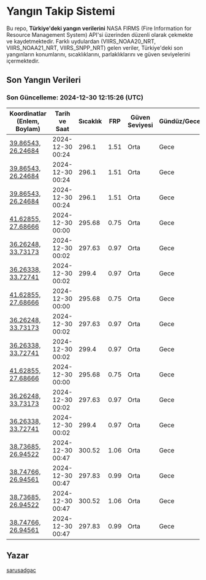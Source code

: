 # Yangın Takip Sistemi

Bu repo, **Türkiye'deki yangın verilerini** NASA FIRMS (Fire Information for Resource Management System) API'si üzerinden düzenli olarak çekmekte ve kaydetmektedir. Farklı uydulardan (VIIRS_NOAA20_NRT, VIIRS_NOAA21_NRT, VIIRS_SNPP_NRT) gelen veriler, Türkiye'deki son yangınların konumlarını, sıcaklıklarını, parlaklıklarını ve güven seviyelerini içermektedir.

## Son Yangın Verileri
### Son Güncelleme: 2024-12-30 12:15:26 (UTC)

| Koordinatlar (Enlem, Boylam) | Tarih ve Saat | Sıcaklık | FRP | Güven Seviyesi | Gündüz/Gece |
|-----------------------------|----------------|----------|-----|----------------|-------------|
| [39.86543, 26.24684](https://www.google.com/maps?q=39.86543,26.24684) | 2024-12-30 00:24 | 296.1 | 1.51 | Orta | Gece |
| [39.86543, 26.24684](https://www.google.com/maps?q=39.86543,26.24684) | 2024-12-30 00:24 | 296.1 | 1.51 | Orta | Gece |
| [39.86543, 26.24684](https://www.google.com/maps?q=39.86543,26.24684) | 2024-12-30 00:24 | 296.1 | 1.51 | Orta | Gece |
| [41.62855, 27.68666](https://www.google.com/maps?q=41.62855,27.68666) | 2024-12-30 00:00 | 295.68 | 0.75 | Orta | Gece |
| [36.26248, 33.73173](https://www.google.com/maps?q=36.26248,33.73173) | 2024-12-30 00:02 | 297.63 | 0.97 | Orta | Gece |
| [36.26338, 33.72741](https://www.google.com/maps?q=36.26338,33.72741) | 2024-12-30 00:02 | 299.4 | 0.97 | Orta | Gece |
| [41.62855, 27.68666](https://www.google.com/maps?q=41.62855,27.68666) | 2024-12-30 00:00 | 295.68 | 0.75 | Orta | Gece |
| [36.26248, 33.73173](https://www.google.com/maps?q=36.26248,33.73173) | 2024-12-30 00:02 | 297.63 | 0.97 | Orta | Gece |
| [36.26338, 33.72741](https://www.google.com/maps?q=36.26338,33.72741) | 2024-12-30 00:02 | 299.4 | 0.97 | Orta | Gece |
| [41.62855, 27.68666](https://www.google.com/maps?q=41.62855,27.68666) | 2024-12-30 00:00 | 295.68 | 0.75 | Orta | Gece |
| [36.26248, 33.73173](https://www.google.com/maps?q=36.26248,33.73173) | 2024-12-30 00:02 | 297.63 | 0.97 | Orta | Gece |
| [36.26338, 33.72741](https://www.google.com/maps?q=36.26338,33.72741) | 2024-12-30 00:02 | 299.4 | 0.97 | Orta | Gece |
| [38.73685, 26.94522](https://www.google.com/maps?q=38.73685,26.94522) | 2024-12-30 00:47 | 300.52 | 1.06 | Orta | Gece |
| [38.74766, 26.94561](https://www.google.com/maps?q=38.74766,26.94561) | 2024-12-30 00:47 | 297.83 | 0.99 | Orta | Gece |
| [38.73685, 26.94522](https://www.google.com/maps?q=38.73685,26.94522) | 2024-12-30 00:47 | 300.52 | 1.06 | Orta | Gece |
| [38.74766, 26.94561](https://www.google.com/maps?q=38.74766,26.94561) | 2024-12-30 00:47 | 297.83 | 0.99 | Orta | Gece |

## Yazar

[sarusadgac](https://x.com/sarusadgac)
